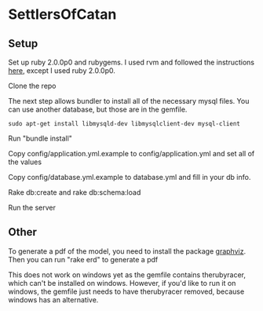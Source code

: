 SettlersOfCatan
===============

## Setup
Set up ruby 2.0.0p0 and rubygems. I used rvm and followed the instructions [here](https://www.digitalocean.com/community/articles/how-to-install-ruby-on-rails-on-ubuntu-12-04-lts-precise-pangolin-with-rvm), except I used ruby 2.0.0p0. 

Clone the repo

The next step allows bundler to install all of the necessary mysql files. You can use another database, but those are in the gemfile. 

    sudo apt-get install libmysqld-dev libmysqlclient-dev mysql-client
  

Run "bundle install"

Copy config/application.yml.example to config/application.yml and set all of the values

Copy config/database.yml.example to database.yml and fill in your db info. 

Rake db:create and rake db:schema:load

Run the server

## Other

To generate a pdf of the model, you need to install the package [graphviz](http://rails-erd.rubyforge.org/install.html).
Then you can run "rake erd" to generate a pdf

This does not work on windows yet as the gemfile contains therubyracer, which can't be installed on windows. 
However, if you'd like to run it on windows, the gemfile just needs to have therubyracer removed, because windows has an alternative.
